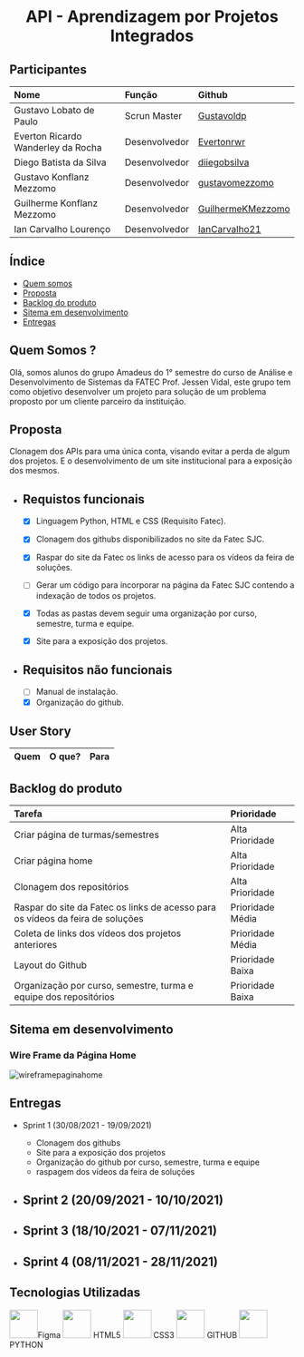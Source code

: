 <h1 align="center">
  API - Aprendizagem por Projetos Integrados


</h1>



## Participantes

Nome | Função | Github
:--- | :--- | :---
Gustavo Lobato de Paulo | Scrun Master | [Gustavoldp](https://github.com/Gustavoldp)
Everton Ricardo Wanderley da Rocha | Desenvolvedor | [Evertonrwr](https://github.com/Evertonrwr)
Diego Batista da Silva | Desenvolvedor | [diiegobsilva](https://github.com/diiegobsilva)
Gustavo Konflanz Mezzomo | Desenvolvedor | [gustavomezzomo](https://github.com/gustavomezzomo)
Guilherme Konflanz Mezzomo | Desenvolvedor | [GuilhermeKMezzomo](https://github.com/GuilhermeKMezzomo)
Ian Carvalho Lourenço | Desenvolvedor | [IanCarvalho21](https://github.com/IanCarvalho21)

## Índice

* [Quem somos](#Quem-Somos-?)
* [Proposta](#Proposta)
* [Backlog do produto](#Backlog-do-produto)
* [Sitema em desenvolvimento](#Sitema-em-desenvolvimento)
* [Entregas](#Entregas)


## Quem Somos ?

Olá, somos alunos do grupo Amadeus do 1° semestre do curso de Análise e Desenvolvimento de Sistemas da FATEC Prof. Jessen Vidal, este grupo tem como objetivo desenvolver um projeto para solução de um problema proposto por um cliente parceiro da instituição.

## Proposta 

Clonagem dos APIs para uma única conta, visando evitar a perda de algum dos projetos. E o desenvolvimento de um site institucional para a exposição dos mesmos.


* Requistos funcionais
   ---
   - [X] Linguagem Python, HTML e CSS (Requisito Fatec).
   - [X] Clonagem dos githubs disponibilizados no site da Fatec SJC.
   - [X] Raspar do site da Fatec os links de acesso para os vídeos da feira de soluções.
   - [ ] Gerar um código para incorporar na página da Fatec SJC contendo a indexação de todos os projetos.
   - [X] Todas as pastas devem seguir uma organização por curso, semestre, turma e equipe.
   - [X] Site para a exposição dos projetos.




* Requisitos não funcionais
  ---
  - [ ] Manual de instalação.
  - [X] Organização do github.

## User Story

| Quem | O que? | Para |
|:--------------:  | :----------:|:---------------------------------------------------------|


## Backlog do produto

Tarefa | Prioridade
:--- | :--- |
Criar página de turmas/semestres | Alta Prioridade
Criar página home | Alta Prioridade
Clonagem dos repositórios | Alta Prioridade
Raspar do site da Fatec os links de acesso para os vídeos da feira de soluções | Prioridade Média
Coleta de links dos vídeos dos projetos anteriores | Prioridade Média
Layout do Github | Prioridade Baixa
Organização por  curso, semestre, turma e equipe dos repositórios | Prioridade Baixa


## Sitema em desenvolvimento

### Wire Frame da Página Home

![wireframepaginahome](https://user-images.githubusercontent.com/90697929/133831169-dca44851-482f-4e1b-b956-b899eb0302f6.gif)

## Entregas

* Sprint 1 (30/08/2021 - 19/09/2021)
   - Clonagem dos githubs
   - Site para a exposição dos projetos
   - Organização do github por curso, semestre, turma e equipe
   - raspagem dos vídeos da feira de soluções

* Sprint 2 (20/09/2021 - 10/10/2021)
    -

* Sprint 3 (18/10/2021 - 07/11/2021)
    -

* Sprint 4 (08/11/2021 - 28/11/2021)
   -

## Tecnologias Utilizadas  

<div>
  <img width="50 rem" src="https://cdn.jsdelivr.net/gh/devicons/devicon/icons/figma/figma-original.svg"/>Figma 
  <img width="50 rem" src="https://cdn.jsdelivr.net/gh/devicons/devicon/icons/html5/html5-original.svg"/> HTML5
  <img width="50 rem" src="https://cdn.jsdelivr.net/gh/devicons/devicon/icons/css3/css3-original.svg"/> CSS3
  <img width="50 rem" src="https://cdn.jsdelivr.net/gh/devicons/devicon/icons/github/github-original.svg"/> GITHUB
  <img width="50 rem" src="https://cdn.jsdelivr.net/gh/devicons/devicon/icons/python/python-original.svg"/> PYTHON
</div>
